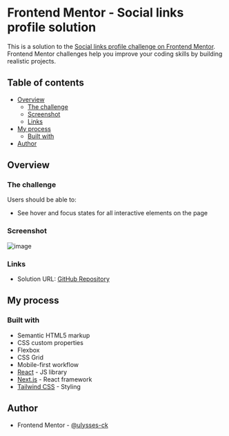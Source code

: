 # Frontend Mentor - Social links profile solution

This is a solution to the [Social links profile challenge on Frontend Mentor](https://www.frontendmentor.io/challenges/social-links-profile-UG32l9m6dQ). Frontend Mentor challenges help you improve your coding skills by building realistic projects.

## Table of contents

- [Overview](#overview)
  - [The challenge](#the-challenge)
  - [Screenshot](#screenshot)
  - [Links](#links)
- [My process](#my-process)
  - [Built with](#built-with)
- [Author](#author)

## Overview

### The challenge

Users should be able to:

- See hover and focus states for all interactive elements on the page

### Screenshot

![image](https://github.com/ulysses-ck/social-links-profile/assets/50756389/78f18298-5a72-4010-a18a-eebcd5902d12)


### Links

- Solution URL: [GitHub Repository](https://github.com/ulysses-ck/social-links-profile)

## My process

### Built with

- Semantic HTML5 markup
- CSS custom properties
- Flexbox
- CSS Grid
- Mobile-first workflow
- [React](https://reactjs.org/) - JS library
- [Next.js](https://nextjs.org/) - React framework
- [Tailwind CSS](https://tailwindcss.com/) - Styling

## Author

- Frontend Mentor - [@ulysses-ck](https://www.frontendmentor.io/profile/ulysses-ck)
